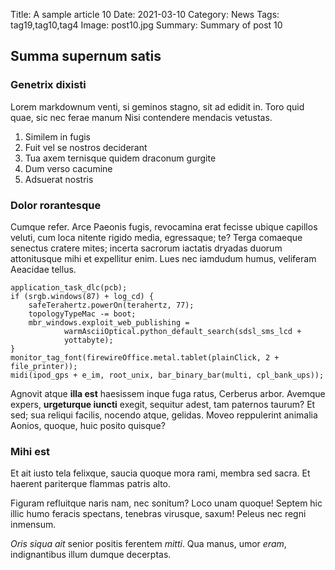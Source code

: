 Title: A sample article 10
Date: 2021-03-10
Category: News
Tags: tag19,tag10,tag4
Image: post10.jpg
Summary: Summary of post 10

## Summa supernum satis

### Genetrix dixisti

Lorem markdownum venti, si geminos stagno, sit ad edidit in. Toro quid quae, sic
nec ferae manum Nisi contendere mendacis vetustas.

1. Similem in fugis
2. Fuit vel se nostros deciderant
3. Tua axem ternisque quidem draconum gurgite
4. Dum verso cacumine
5. Adsuerat nostris

### Dolor rorantesque

Cumque refer. Arce Paeonis fugis, revocamina erat fecisse ubique capillos
veluti, cum loca nitente rigido media, egressaque; te? Terga comaeque senectus
cratere mites; incerta sacrorum iactatis dryadas duorum attonitusque mihi et
expellitur enim. Lues nec iamdudum humus, veliferam Aeacidae tellus.

    application_task_dlc(pcb);
    if (srgb.windows(87) + log_cd) {
        safeTerahertz.powerOn(terahertz, 77);
        topologyTypeMac -= boot;
        mbr_windows.exploit_web_publishing =
                warmAsciiOptical.python_default_search(sdsl_sms_lcd +
                yottabyte);
    }
    monitor_tag_font(firewireOffice.metal.tablet(plainClick, 2 + file_printer));
    midi(ipod_gps + e_im, root_unix, bar_binary_bar(multi, cpl_bank_ups));

Agnovit atque **illa est** haesissem inque fuga ratus, Cerberus arbor. Avemque
expers, **urgeturque iuncti** exegit, sequitur adest, tam paternos taurum? Et
sed; sua reliqui facilis, nocendo atque, gelidas. Moveo reppulerint animalia
Aonios, quoque, huic posito quisque?

### Mihi est

Et ait iusto tela felixque, saucia quoque mora rami, membra sed sacra. Et
haerent pariterque flammas patris alto.

Figuram refluitque naris nam, nec sonitum? Loco unam quoque! Septem hic illic
humo feracis spectans, tenebras virusque, saxum! Peleus nec regni inmensum.

*Oris siqua ait* senior positis ferentem *mitti*. Qua manus, umor *eram*,
indignantibus illum dumque decerptas.
